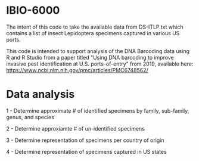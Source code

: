 # IBIO-6000

The intent of this code to take the available data from DS-ITLP.txt which contains a list of insect Lepidoptera specimens captured in various US ports.

This code is intended to support analysis of the DNA Barcoding data using R and R Studio from a paper titled "Using DNA barcoding to improve invasive pest identification at U.S. ports-of-entry" from 2019, available here: https://www.ncbi.nlm.nih.gov/pmc/articles/PMC6748562/

# Data analysis
1 - Determine approximate # of identified specimens by family, sub-family, genus, and species

2 - Determine approxiamte # of un-identified specimens

3 - Determine representation of specimens per country of origin

4 - Determine representation of specimens captured in US states
